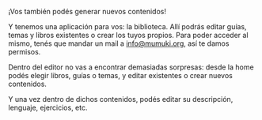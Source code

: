 ¡Vos también podés generar nuevos contenidos!

Y tenemos una aplicación para vos: la biblioteca. Allí podrás editar guías, temas y libros existentes o crear los tuyos propios. Para poder acceder al mismo, tenés que mandar un mail a info@mumuki.org, así te damos permisos. 

Dentro del editor no vas a encontrar demasiadas sorpresas: desde la home podés elegir libros, guías o temas, y editar existentes o crear nuevos contenidos.

Y una vez dentro de dichos contenidos, podés editar su descripción, lenguaje, ejercicios, etc. 

